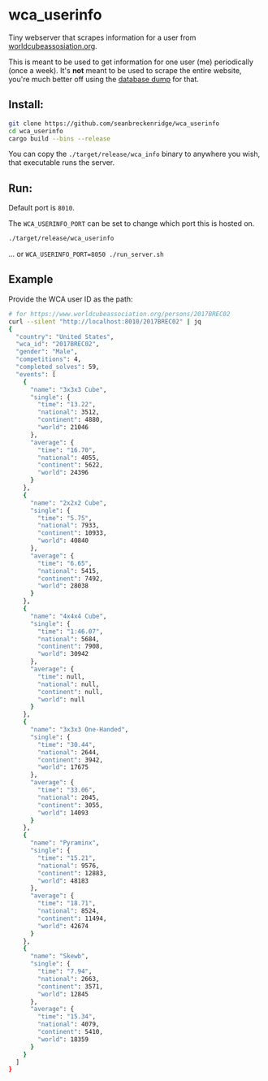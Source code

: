 # wca_userinfo

Tiny webserver that scrapes information for a user from
[worldcubeassosiation.org](https://www.worldcubeassociation.org/).

This is meant to be used to get information for one user (me) periodically (once
a week). It's **not** meant to be used to scrape the entire website, you're much better off using the [database dump](https://www.worldcubeassociation.org/results/misc/export.html) for that.

## Install:

```sh
git clone https://github.com/seanbreckenridge/wca_userinfo
cd wca_userinfo
cargo build --bins --release
```

You can copy the `./target/release/wca_info` binary to anywhere you wish, that
executable runs the server.

## Run:

Default port is `8010`.

The `WCA_USERINFO_PORT` can be set to change which port this is hosted on.

``` sh
./target/release/wca_userinfo
```

... or `WCA_USERINFO_PORT=8050 ./run_server.sh`

## Example

Provide the WCA user ID as the path:

``` sh
# for https://www.worldcubeassociation.org/persons/2017BREC02
curl --silent "http://localhost:8010/2017BREC02" | jq
{
  "country": "United States",
  "wca_id": "2017BREC02",
  "gender": "Male",
  "competitions": 4,
  "completed_solves": 59,
  "events": [
    {
      "name": "3x3x3 Cube",
      "single": {
        "time": "13.22",
        "national": 3512,
        "continent": 4880,
        "world": 21046
      },
      "average": {
        "time": "16.70",
        "national": 4055,
        "continent": 5622,
        "world": 24396
      }
    },
    {
      "name": "2x2x2 Cube",
      "single": {
        "time": "5.75",
        "national": 7933,
        "continent": 10933,
        "world": 40840
      },
      "average": {
        "time": "6.65",
        "national": 5415,
        "continent": 7492,
        "world": 28038
      }
    },
    {
      "name": "4x4x4 Cube",
      "single": {
        "time": "1:46.07",
        "national": 5684,
        "continent": 7908,
        "world": 30942
      },
      "average": {
        "time": null,
        "national": null,
        "continent": null,
        "world": null
      }
    },
    {
      "name": "3x3x3 One-Handed",
      "single": {
        "time": "30.44",
        "national": 2644,
        "continent": 3942,
        "world": 17675
      },
      "average": {
        "time": "33.06",
        "national": 2045,
        "continent": 3055,
        "world": 14093
      }
    },
    {
      "name": "Pyraminx",
      "single": {
        "time": "15.21",
        "national": 9576,
        "continent": 12883,
        "world": 48183
      },
      "average": {
        "time": "18.71",
        "national": 8524,
        "continent": 11494,
        "world": 42674
      }
    },
    {
      "name": "Skewb",
      "single": {
        "time": "7.94",
        "national": 2663,
        "continent": 3571,
        "world": 12845
      },
      "average": {
        "time": "15.34",
        "national": 4079,
        "continent": 5410,
        "world": 18359
      }
    }
  ]
}
```
